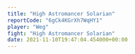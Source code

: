 ```yaml
---
title: "High Astromancer Solarian"
reportCode: "6gCk4KGrXh7WqHY1"
player: "Weg"
fight: "High Astromancer Solarian"
date: 2021-11-10T19:47:04.454000+00:00
---
```

